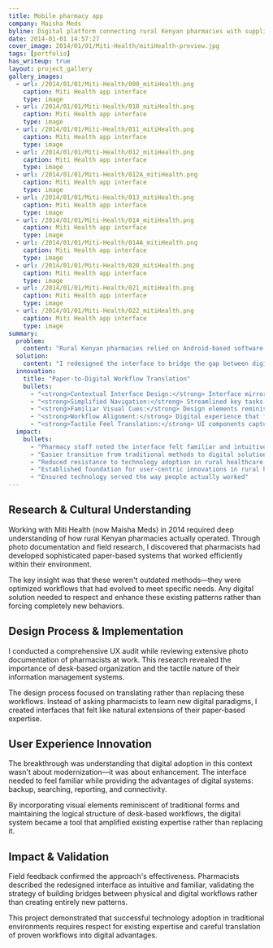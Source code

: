 ```yaml
---
title: Mobile pharmacy app
company: Maisha Meds
byline: Digital platform connecting rural Kenyan pharmacies with suppliers while ensuring medication quality and inventory management
date: 2014-01-01 14:57:27
cover_image: 2014/01/01/Miti-Health/mitiHealth-preview.jpg
tags: [portfolio]
has_writeup: true
layout: project_gallery
gallery_images:
  - url: /2014/01/01/Miti-Health/000_mitiHealth.png
    caption: Miti Health app interface
    type: image
  - url: /2014/01/01/Miti-Health/010_mitiHealth.png
    caption: Miti Health app interface
    type: image
  - url: /2014/01/01/Miti-Health/011_mitiHealth.png
    caption: Miti Health app interface
    type: image
  - url: /2014/01/01/Miti-Health/012_mitiHealth.png
    caption: Miti Health app interface
    type: image
  - url: /2014/01/01/Miti-Health/012A_mitiHealth.png
    caption: Miti Health app interface
    type: image
  - url: /2014/01/01/Miti-Health/013_mitiHealth.png
    caption: Miti Health app interface
    type: image
  - url: /2014/01/01/Miti-Health/014_mitiHealth.png
    caption: Miti Health app interface
    type: image
  - url: /2014/01/01/Miti-Health/014A_mitiHealth.png
    caption: Miti Health app interface
    type: image
  - url: /2014/01/01/Miti-Health/020_mitiHealth.png
    caption: Miti Health app interface
    type: image
  - url: /2014/01/01/Miti-Health/021_mitiHealth.png
    caption: Miti Health app interface
    type: image
  - url: /2014/01/01/Miti-Health/022_mitiHealth.png
    caption: Miti Health app interface
    type: image
summary:
  problem:
    content: "Rural Kenyan pharmacies relied on Android-based software that felt disconnected from their paper-based workflows. Pharmacists worked at desks with familiar paper records, but the digital interface didn't reflect these everyday realities. The existing system created friction and resistance to adoption because it failed to mirror the logical flow of their daily tasks."
  solution:
    content: "I redesigned the interface to bridge the gap between digital and physical workflows by creating a system that mirrored the structure and feel of paper-based operations. The new design made the digital environment feel like a logical extension of their current desk-based processes."
  innovation:
    title: "Paper-to-Digital Workflow Translation"
    bullets:
      - "<strong>Contextual Interface Design:</strong> Interface mirrored paper-based systems to reduce adaptation friction"
      - "<strong>Simplified Navigation:</strong> Streamlined key tasks like inventory management and record-keeping following natural desk workflow"
      - "<strong>Familiar Visual Cues:</strong> Design elements reminiscent of traditional paper forms and organized desk environments"
      - "<strong>Workflow Alignment:</strong> Digital experience that felt natural and intuitive to pharmacists accustomed to paper"
      - "<strong>Tactile Feel Translation:</strong> UI components captured the tactile feel of paper-based systems while leveraging digital efficiency"
  impact:
    bullets:
      - "Pharmacy staff noted the interface felt familiar and intuitive"
      - "Easier transition from traditional methods to digital solution"
      - "Reduced resistance to technology adoption in rural healthcare settings"
      - "Established foundation for user-centric innovations in rural healthcare"
      - "Ensured technology served the way people actually worked"
---
```


## Research & Cultural Understanding

Working with Miti Health (now Maisha Meds) in 2014 required deep understanding of how rural Kenyan pharmacies actually operated. Through photo documentation and field research, I discovered that pharmacists had developed sophisticated paper-based systems that worked efficiently within their environment.

The key insight was that these weren't outdated methods—they were optimized workflows that had evolved to meet specific needs. Any digital solution needed to respect and enhance these existing patterns rather than forcing completely new behaviors.

## Design Process & Implementation

I conducted a comprehensive UX audit while reviewing extensive photo documentation of pharmacists at work. This research revealed the importance of desk-based organization and the tactile nature of their information management systems.

The design process focused on translating rather than replacing these workflows. Instead of asking pharmacists to learn new digital paradigms, I created interfaces that felt like natural extensions of their paper-based expertise.

## User Experience Innovation

The breakthrough was understanding that digital adoption in this context wasn't about modernization—it was about enhancement. The interface needed to feel familiar while providing the advantages of digital systems: backup, searching, reporting, and connectivity.

By incorporating visual elements reminiscent of traditional forms and maintaining the logical structure of desk-based workflows, the digital system became a tool that amplified existing expertise rather than replacing it.

## Impact & Validation

Field feedback confirmed the approach's effectiveness. Pharmacists described the redesigned interface as intuitive and familiar, validating the strategy of building bridges between physical and digital workflows rather than creating entirely new patterns.

This project demonstrated that successful technology adoption in traditional environments requires respect for existing expertise and careful translation of proven workflows into digital advantages.
